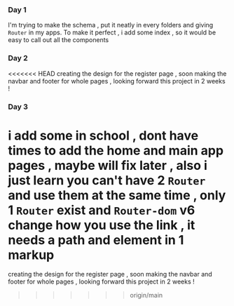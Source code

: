 ### Day 1 ###
I'm trying to make the schema , put it neatly in every folders and giving `Router` in my apps. To make it perfect , i add some index , so it would be easy to call out all the components

### Day 2 ###
<<<<<<< HEAD
creating the design for the register page , soon making the navbar and footer for whole pages , looking forward this project in 2 weeks !

### Day 3 ###
i add some in school , dont have times to add the home and main app pages , maybe will fix later , also i just learn you can't have 2 `Router` and use them at the same time , only 1 `Router` exist and `Router-dom` v6 change how you use the link , it needs a path and element in 1 markup
=======
creating the design for the register page , soon making the navbar and footer for whole pages , looking forward this project in 2 weeks !
>>>>>>> origin/main
